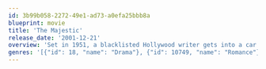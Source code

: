 ```yaml
---
id: 3b99b058-2272-49e1-ad73-a0efa25bbb8a
blueprint: movie
title: 'The Majestic'
release_date: '2001-12-21'
overview: 'Set in 1951, a blacklisted Hollywood writer gets into a car accident, loses his memory and settles down in a small town where he is mistaken for a long-lost son.'
genres: '[{"id": 18, "name": "Drama"}, {"id": 10749, "name": "Romance"}]'
---
```

